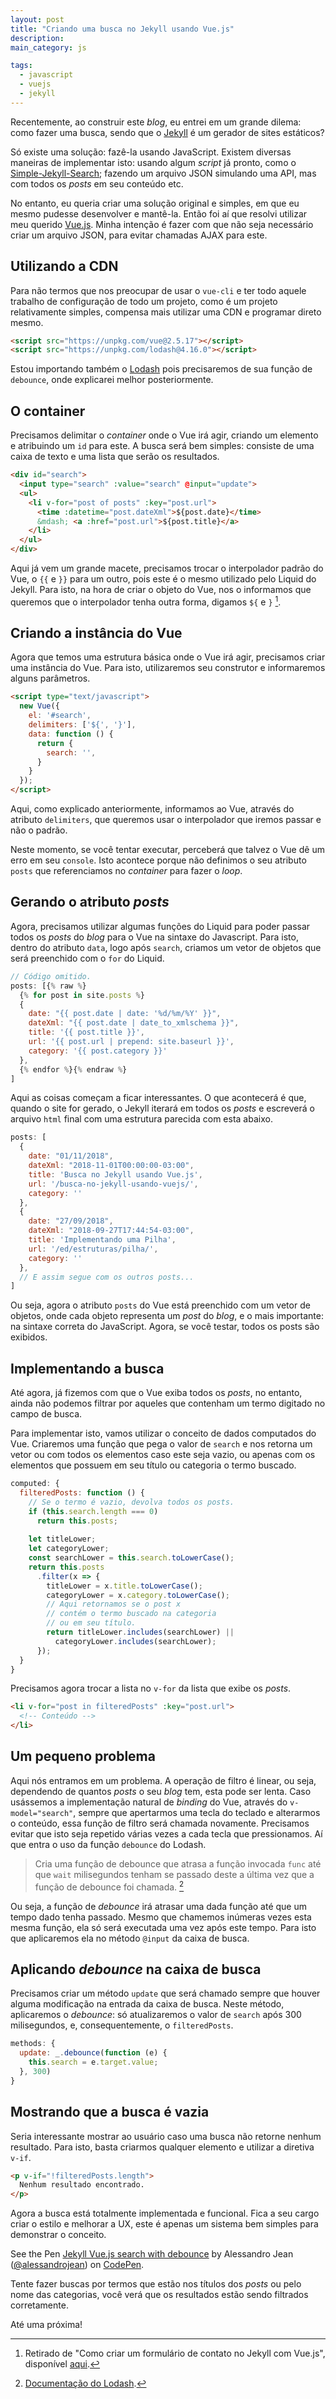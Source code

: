 ```yaml
---
layout: post
title: "Criando uma busca no Jekyll usando Vue.js"
description: 
main_category: js

tags:
  - javascript
  - vuejs
  - jekyll
---
```


Recentemente, ao construir este *blog*, eu entrei em um grande
dilema: como fazer uma busca, sendo que o [Jekyll] é um
gerador de sites estáticos?

Só existe uma solução: fazê-la usando JavaScript. Existem diversas
maneiras de implementar isto: usando algum *script* já pronto,
como o [Simple-Jekyll-Search]; fazendo um arquivo JSON simulando
uma API, mas com todos os *posts* em seu conteúdo etc.

No entanto, eu queria criar uma solução original e simples,
em que eu mesmo pudesse desenvolver e mantê-la. Então foi
aí que resolvi utilizar meu querido [Vue.js]. Minha intenção
é fazer com que não seja necessário criar um arquivo JSON,
para evitar chamadas AJAX para este.

## Utilizando a CDN

Para não termos que nos preocupar de usar o `vue-cli` e ter
todo aquele trabalho de configuração de todo um projeto,
como é um projeto relativamente simples, compensa mais
utilizar uma CDN e programar direto mesmo.

```html
<script src="https://unpkg.com/vue@2.5.17"></script>
<script src="https://unpkg.com/lodash@4.16.0"></script>
```

Estou importando também o [Lodash] pois precisaremos de
sua função de `debounce`, onde explicarei melhor posteriormente.

## O container

Precisamos delimitar o *container* onde o Vue irá agir,
criando um elemento e atribuindo um `id` para este.
A busca será bem simples: consiste de uma caixa de texto
e uma lista que serão os resultados.

```html
<div id="search">
  <input type="search" :value="search" @input="update">
  <ul>
    <li v-for="post of posts" :key="post.url">
      <time :datetime="post.dateXml">${post.date}</time>
      &mdash; <a :href="post.url">${post.title}</a>
    </li>
  </ul>
</div>
```

Aqui já vem um grande macete, precisamos trocar o interpolador
padrão do Vue, o `{{` e `}}` para um outro, pois este é o
mesmo utilizado pelo Liquid do Jekyll. Para isto, na
hora de criar o objeto do Vue, nos o informamos que queremos
que o interpolador tenha outra forma, digamos `${` e `}` [^interpolador].

## Criando a instância do Vue

Agora que temos uma estrutura básica onde o Vue irá agir,
precisamos criar uma instância do Vue. Para isto, utilizaremos
seu construtor e informaremos alguns parâmetros.

```html
<script type="text/javascript">
  new Vue({
    el: '#search',
    delimiters: ['${', '}'],
    data: function () {
      return {
        search: '',
      }
    }
  });
</script>
```

Aqui, como explicado anteriormente, informamos ao Vue, através
do atributo `delimiters`, que queremos usar o interpolador
que iremos passar e não o padrão.

Neste momento, se você tentar executar, perceberá que
talvez o Vue dê um erro em seu `console`. Isto acontece
porque não definimos o seu atributo `posts` que referenciamos
no *container* para fazer o *loop*.

## Gerando o atributo *posts*

Agora, precisamos utilizar algumas funções do Liquid para
poder passar todos os *posts* do *blog* para o Vue na
sintaxe do Javascript. Para isto, dentro do atributo
`data`, logo após `search`, criamos um vetor de objetos
que será preenchido com o `for` do Liquid.

```javascript
// Código omitido.
posts: [{% raw %}
  {% for post in site.posts %}
  {
    date: "{{ post.date | date: '%d/%m/%Y' }}",
    dateXml: "{{ post.date | date_to_xmlschema }}",
    title: '{{ post.title }}',
    url: '{{ post.url | prepend: site.baseurl }}',
    category: '{{ post.category }}'
  },
  {% endfor %}{% endraw %}
]
```

Aqui as coisas começam a ficar interessantes. O que
acontecerá é que, quando o site for gerado, o Jekyll
iterará em todos os *posts* e escreverá o arquivo
`html` final com uma estrutura parecida com esta abaixo.

```javascript
posts: [
  {
    date: "01/11/2018",
    dateXml: "2018-11-01T00:00:00-03:00",
    title: 'Busca no Jekyll usando Vue.js',
    url: '/busca-no-jekyll-usando-vuejs/',
    category: ''
  },
  {
    date: "27/09/2018",
    dateXml: "2018-09-27T17:44:54-03:00",
    title: 'Implementando uma Pilha',
    url: '/ed/estruturas/pilha/',
    category: ''
  },
  // E assim segue com os outros posts...
]
```

Ou seja, agora o atributo `posts` do Vue está preenchido
com um vetor de objetos, onde cada objeto representa um
*post* do *blog*, e o mais importante: na sintaxe
correta do JavaScript. Agora, se você testar,
todos os posts são exibidos.

## Implementando a busca

Até agora, já fizemos com que o Vue exiba todos os *posts*,
no entanto, ainda não podemos filtrar por aqueles que
contenham um termo digitado no campo de busca.

Para implementar isto, vamos utilizar o conceito de
dados computados do Vue. Criaremos uma função que
pega o valor de `search` e nos retorna um vetor
ou com todos os elementos caso este seja vazio,
ou apenas com os elementos que possuem em seu
título ou categoria o termo buscado.

```javascript
computed: {
  filteredPosts: function () {
    // Se o termo é vazio, devolva todos os posts.
    if (this.search.length === 0)
      return this.posts;
    
    let titleLower;
    let categoryLower;
    const searchLower = this.search.toLowerCase();
    return this.posts
      .filter(x => {
        titleLower = x.title.toLowerCase();
        categoryLower = x.category.toLowerCase();
        // Aqui retornamos se o post x
        // contém o termo buscado na categoria
        // ou em seu título.
        return titleLower.includes(searchLower) ||
          categoryLower.includes(searchLower);
      });
  }
}
```

Precisamos agora trocar a lista no `v-for` da lista
que exibe os *posts*.

```html
<li v-for="post in filteredPosts" :key="post.url">
  <!-- Conteúdo -->
</li>
```

## Um pequeno problema

Aqui nós entramos em um problema. A operação de filtro
é linear, ou seja, dependendo de quantos *posts* o seu
*blog* tem, esta pode ser lenta. Caso usássemos a
implementação natural de *binding* do Vue, através
do `v-model="search"`, sempre que apertarmos
uma tecla do teclado e alterarmos o conteúdo,
essa função de filtro será chamada novamente. Precisamos
evitar que isto seja repetido várias vezes a cada
tecla que pressionamos. Aí que entra o uso da função 
`debounce` do Lodash.

> Cria uma função de debounce que atrasa a
> função invocada `func` até que `wait`
> milisegundos tenham se passado deste a
> última vez que a função de debounce
> foi chamada. [^debounce]

Ou seja, a função de *debounce* irá atrasar
uma dada função até que um tempo dado tenha
passado. Mesmo que chamemos inúmeras vezes
esta mesma função, ela só será executada
uma vez após este tempo. Para isto que
aplicaremos ela no método `@input` da
caixa de busca.

## Aplicando *debounce* na caixa de busca

Precisamos criar um método `update` que será chamado
sempre que houver alguma modificação na entrada
da caixa de busca. Neste método, aplicaremos
o *debounce*: só atualizaremos o valor de `search`
após 300 milisegundos, e, consequentemente,
o `filteredPosts`.

```javascript
methods: {
  update: _.debounce(function (e) {
    this.search = e.target.value;
  }, 300)
}
```

## Mostrando que a busca é vazia

Seria interessante mostrar ao usuário caso uma busca
não retorne nenhum resultado. Para isto, basta
criarmos qualquer elemento e utilizar a diretiva
`v-if`.

```html
<p v-if="!filteredPosts.length">
  Nenhum resultado encontrado.
</p>
```

Agora a busca está totalmente implementada e funcional.
Fica a seu cargo criar o estilo e melhorar a UX, este
é apenas um sistema bem simples para demonstrar o
conceito.

<p data-height="360" data-theme-id="0" data-slug-hash="XyrKaO" data-default-tab="result" data-user="alessandrojean" data-pen-title="Jekyll Vue.js search with debounce" data-preview="true" class="codepen">See the Pen <a href="https://codepen.io/alessandrojean/pen/XyrKaO/">Jekyll Vue.js search with debounce</a> by Alessandro Jean (<a href="https://codepen.io/alessandrojean">@alessandrojean</a>) on <a href="https://codepen.io">CodePen</a>.</p>
<script async src="https://static.codepen.io/assets/embed/ei.js"></script>

Tente fazer buscas por termos que estão nos títulos dos
*posts* ou pelo nome das categorias, você verá que
os resultados estão sendo filtrados corretamente.

Até uma próxima!

[^interpolador]: Retirado de "Como criar um formulário de contato no Jekyll com Vue.js", disponível [aqui].
[^debounce]: [Documentação do Lodash].

[aqui]: https://www.rossener.com/fazendo-um-formulario-de-contato-no-jekyll-com-vue.js/
[Documentação do Lodash]: https://lodash.com/docs/4.17.11#debounce
[Jekyll]: https://jekyllrb.com/
[Simple-Jekyll-Search]: https://github.com/christian-fei/Simple-Jekyll-Search
[Vue.js]: https://vuejs.org/
[Lodash]: https://lodash.com/